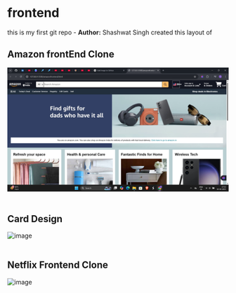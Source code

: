 # frontend
<strond>this is my first git repo - **Author:** Shashwat Singh
created this layout of 


##  Amazon frontEnd Clone



![image](https://github.com/itsshashwatsingh/amazon-clone-frontend/blob/main/Screenshot%202025-04-03%20175317.png?raw=true)<br><br>


##  Card Design
  



![image](https://github.com/itsshashwatsingh/frontend/blob/main/Screenshot%202025-04-04%20180133.png?raw=true)<br><br>


##  Netflix Frontend Clone


![image](https://github.com/itsshashwatsingh/frontend/blob/main/Screenshot%202025-04-09%20000040.png)
